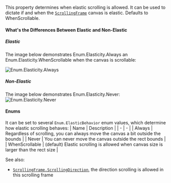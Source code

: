 This property determines when elastic scrolling is allowed. It can be used
to dictate if and when the [`ScrollingFrame`](https://create.roblox.com/docs/reference/engine/classes/ScrollingFrame) canvas is elastic.
Defaults to WhenScrollable.
#### What's the Differences Between Elastic and Non-Elastic
##### Elastic

The image below demonstrates Enum.Elasticity.Always an
Enum.Elasticity.WhenScrollable when the canvas is scrollable:

![Enum.Elasticity.Always](https://prod.docsiteassets.roblox.com/assets/legacy/ElasticityAlways.gif)
##### Non-Elastic

The image below demonstrates Enum.Elasticity.Never:
![Enum.Elasticity.Never](https://prod.docsiteassets.roblox.com/assets/legacy/ElasticityNever.gif)
#### Enums

It can be set to several `Enum.ElasticBehavior` enum values, which
determine how elastic scrolling behaves:
| Name | Description |
| - | - |
| Always | Regardless of scrolling, you can always move the canvas a bit outside the bounds |
| Never | You can never move the canvas outside the rect bounds |
| WhenScrollable | (default) Elastic scrolling is allowed when canvas size is larger than the rect size |

See also:

- [`ScrollingFrame.ScrollingDirection`](https://create.roblox.com/docs/reference/engine/classes/ScrollingFrame#ScrollingDirection), the direction scrolling is
allowed in this scrolling frame
